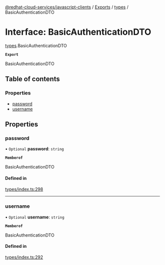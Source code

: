 [@redhat-cloud-services/javascript-clients](../README.md) / [Exports](../modules.md) / [types](../modules/types.md) / BasicAuthenticationDTO

# Interface: BasicAuthenticationDTO

[types](../modules/types.md).BasicAuthenticationDTO

**`Export`**

BasicAuthenticationDTO

## Table of contents

### Properties

- [password](types.BasicAuthenticationDTO.md#password)
- [username](types.BasicAuthenticationDTO.md#username)

## Properties

### password

• `Optional` **password**: `string`

**`Memberof`**

BasicAuthenticationDTO

#### Defined in

[types/index.ts:298](https://github.com/RedHatInsights/javascript-clients/blob/main/packages/integrations/types/index.ts#L298)

___

### username

• `Optional` **username**: `string`

**`Memberof`**

BasicAuthenticationDTO

#### Defined in

[types/index.ts:292](https://github.com/RedHatInsights/javascript-clients/blob/main/packages/integrations/types/index.ts#L292)
